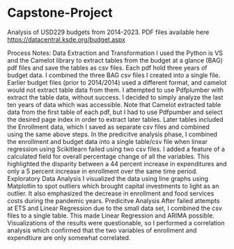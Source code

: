 # Capstone-Project

Analysis of USD229 budgets from 2014-2023. PDF files available here https://datacentral.ksde.org/budget.aspx

Process Notes:
Data Extraction and Transformation
I used the Python is VS and the Camelot library to extract tables from the budget at a glance (BAG) pdf files and save the tables as csv files. Each pdf hold three years of budget data.
I combined the three BAG csv files I created into a single file.
Earlier budget files (prior to 2014/2014) used a different format, and camelot would not extract table data from them. I attempted to use Pdfplumber with extract the table data, without success. I decided to simply analyze the last ten years of data which was accessible.
Note that Camelot extracted table data from the first table of each pdf, but I had to use Pdfpumber and select the desired page index in order to extract later tables.
Later tables included the Enrollment data, which I saved as separate csv files and combined using the same above steps.
In the predicitve analysis phase, I combined the enrollment and budget data into a single table/csv file when linear regression using Scikitlearn failed using two csv files.
I added a feature of a calculated field for overall percentage change of all the variables. This highlighted the disparity between a 44 percent increase in expenditures and only a 5 percent increase in enrollment over the same time period.
Exploratory Data Analysis
I visualized the data using line graphs using Matplotlin to spot outliers which brought capital investments to light as an outlier. It also emphasized the decrease in enrollment and food services costs during the pandemic years.
Predicitve Analysis
After failed attempts at ETS and Linear Regression due to the small data set, I combined the csv files to a single table. This made Linear Regression and ARIMA possible. Visualizations of the results were questionable, so I performed a correlation analysis which confirmed that the two variables of enrollment and expendtiure are only somewhat correlated. 



